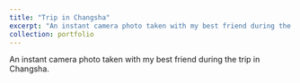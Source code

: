 ```yaml
---
title: "Trip in Changsha"
excerpt: "An instant camera photo taken with my best friend during the trip in Changsha.<br/><img src='/images/instant.jpg'>"
collection: portfolio
---
```


An instant camera photo taken with my best friend during the trip in Changsha.
